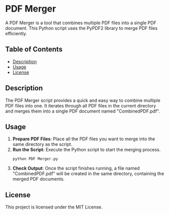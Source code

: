 # PDF Merger

A PDF Merger is a tool that combines multiple PDF files into a single PDF document. This Python script uses the PyPDF2 library to merge PDF files efficiently.

## Table of Contents
- [Description](#description)
- [Usage](#usage)
- [License](#license)

## Description

The PDF Merger script provides a quick and easy way to combine multiple PDF files into one. It iterates through all PDF files in the current directory and merges them into a single PDF document named "CombinedPDF.pdf".

## Usage

1. **Prepare PDF Files**: Place all the PDF files you want to merge into the same directory as the script.
2. **Run the Script**: Execute the Python script to start the merging process.
    ```
    python PDF Merger.py
    ```
3. **Check Output**: Once the script finishes running, a file named "CombinedPDF.pdf" will be created in the same directory, containing the merged PDF documents.

## License

This project is licensed under the MIT License.
